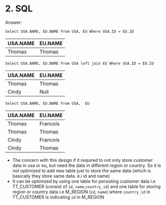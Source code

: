# 2. SQL
Answer:

```
Select USA.NAME, EU.NAME From USA, EU Where USA.ID = EU.ID
```

| USA.NAME         | EU.NAME          | 
| ---------------- | ---------------- | 
| Thomas           | Thomas           | 

```
Select USA.NAME, EU.NAME From USA left join EU Where USA.ID = EU.ID
```


| USA.NAME         | EU.NAME          | 
| ---------------- | ---------------- | 
| Thomas           | Thomas           | 
| Cindy            | Null             | 


```
Select USA.NAME, EU.NAME From USA,  EU
```


| USA.NAME         | EU.NAME          | 
| ---------------- | ---------------- | 
| Thomas           | Francois         | 
| Thomas           | Thomas           | 
| Cindy            | Francois         | 
| Cindy            | Thomas           | 





- The concern with this design if it required to not only store customer data in usa or eu, but need the data in different region or country. So it is not optimized to add new table just to store the same data (which is basically they store same data. e.i id and name) 
- It can be optimized by using one table for persisting customer data i.e TT_CUSTOMER (consist of `id`, `name`,`country_id`) and one table for storing region or country data i.e M_REGION (`id`, `name`) where `country_id` in TT_CUSTOMER is indicating `id` in M_REGION 
